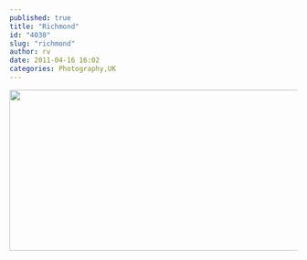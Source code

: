 ```yaml
---
published: true
title: "Richmond"
id: "4030"
slug: "richmond"
author: rv
date: 2011-04-16 16:02
categories: Photography,UK
---
```

<a href="https://s3.amazonaws.com/cfwblog/uploads/2011/04/IMG_6553-IMG_6558.jpg"><img class="aligncenter size-full wp-image-4032" title="IMG_6553-IMG_6558sml" src="https://s3.amazonaws.com/cfwblog/uploads/2011/04/IMG_6553-IMG_6558sml.jpg" alt="" width="800" height="282" /></a>